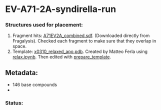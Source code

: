 # EV-A71-2A-syndirella-run

### Structures used for placement:
1. Fragment hits: [A71EV2A_combined.sdf](fragments/A71EV2A_combined.sdf). (Downloaded directly from Fragalysis). Checked each fragment to make sure that they overlap in space. 
2. Template: [x0310_relaxed_apo.pdb](fragments/x0310_relaxed_apo.pdb). Created by Matteo Ferla using [relax.ipynb](https://github.com/matteoferla/EV-A71-2A-elaborations/blob/main/iteration-2/code/relax.ipynb). 
Then edited with [prepare_template](notebooks/prepare_template.ipynb).

## Metadata:
- 146 base compounds
- 

### Status:

